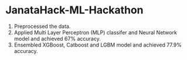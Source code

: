 # JanataHack-ML-Hackathon

1) Preprocessed the data.
2) Applied Multi Layer Perceptron (MLP) classifer and Neural Network model and achieved 67% accuracy.
3) Ensembled XGBoost, Catboost and LGBM model and achieved 77.9% accuracy.
